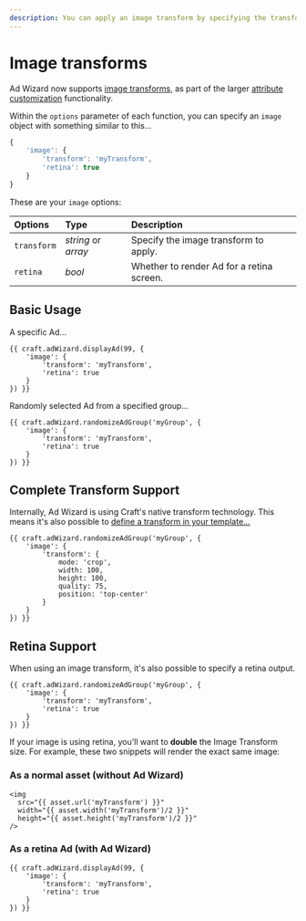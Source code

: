 ```yaml
---
description: You can apply an image transform by specifying the transform when generating an Ad. Transforms can be specified in the CP, or defined in Twig.
---
```


# Image transforms

Ad Wizard now supports [image transforms](https://craftcms.com/docs/3.x/image-transforms.html), as part of the larger [attribute customization](/the-options-parameter/) functionality.

Within the `options` parameter of each function, you can specify an `image` object with something similar to this...

```js
{
    'image': {
        'transform': 'myTransform',
        'retina': true
    }
}
```

These are your `image` options:

| Options     | Type                | Description
|:------------|:--------------------|:------------
| `transform` | _string_ or _array_ | Specify the image transform to apply.
| `retina`    | _bool_              | Whether to render Ad for a retina screen.

## Basic Usage

A specific Ad...

```twig
{{ craft.adWizard.displayAd(99, {
    'image': {
        'transform': 'myTransform',
        'retina': true
    }
}) }}
```

Randomly selected Ad from a specified group...

```twig
{{ craft.adWizard.randomizeAdGroup('myGroup', {
    'image': {
        'transform': 'myTransform',
        'retina': true
    }
}) }}
```

## Complete Transform Support

Internally, Ad Wizard is using Craft's native transform technology. This means it's also possible to [define a transform in your template...](https://craftcms.com/docs/3.x/image-transforms.html#defining-transforms-in-your-templates)

```twig
{{ craft.adWizard.randomizeAdGroup('myGroup', {
    'image': {
        'transform': {
            mode: 'crop',
            width: 100,
            height: 100,
            quality: 75,
            position: 'top-center'
        }
    }
}) }}
```

## Retina Support

When using an image transform, it's also possible to specify a retina output.

```twig
{{ craft.adWizard.randomizeAdGroup('myGroup', {
    'image': {
        'transform': 'myTransform',
        'retina': true
    }
}) }}
```

If your image is using retina, you'll want to **double** the Image Transform size. For example, these two snippets will render the exact same image:

### As a normal asset (without Ad Wizard)

```twig
<img
  src="{{ asset.url('myTransform') }}"
  width="{{ asset.width('myTransform')/2 }}"
  height="{{ asset.height('myTransform')/2 }}"
/>
```

### As a retina Ad (with Ad Wizard)

```twig
{{ craft.adWizard.displayAd(99, {
    'image': {
        'transform': 'myTransform',
        'retina': true
    }
}) }}
```
